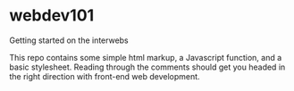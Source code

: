 webdev101
=========

Getting started on the interwebs

This repo contains some simple html markup, a Javascript function, and a basic stylesheet. Reading through the comments should get you headed in the right direction with front-end web development.
